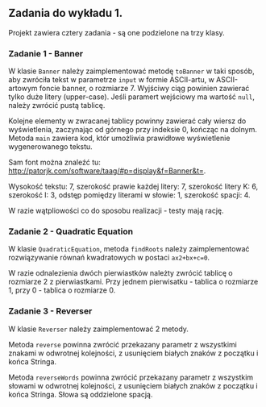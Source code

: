 ## Zadania do wykładu 1.

Projekt zawiera cztery zadania - są one podzielone na trzy klasy.

### Zadanie 1 - Banner
W klasie `Banner` należy zaimplementować metodę `toBanner` w taki sposób, aby zwróciła tekst w parametrze `input` w formie ASCII-artu, w ASCII-artowym foncie banner, o rozmiarze 7.
Wyjściwy ciąg powinien zawierać tylko duże litery (upper-case). Jeśli paramert wejściowy ma wartość `null`, należy zwrócić pustą tablicę.

Kolejne elementy w zwracanej tablicy powinny zawierać cały wiersz do wyświetlenia, zaczynając od górnego przy indeksie 0, kończąc na dolnym. Metoda `main` zawiera kod, któr umożliwia prawidłowe wyświetlenie wygenerowanego tekstu.

Sam font można znaleźć tu: http://patorjk.com/software/taag/#p=display&f=Banner&t=.

Wysokość tekstu: 7, szerokość prawie każdej litery: 7, szerokość litery K: 6, szerokość I: 3, odstęp pomiędzy literami w słowie: 1, szerokość spacji: 4.

W razie wątpliowości co do sposobu realizacji - testy mają rację.

### Zadanie 2 - Quadratic Equation
W klasie `QuadraticEquation`, metoda `findRoots` należy zaimplementować rozwiązywanie równań kwadratowych w postaci `ax2+bx+c=0`.

W razie odnalezienia dwóch pierwiastków należty zwrócić tablicę o rozmiarze 2 z pierwiastkami. Przy jednem pierwisatku - tablica o rozmiarze 1, przy 0 - tablica o rozmiarze 0.

### Zadanie 3 - Reverser
W klasie `Reverser` należy zaimplementować 2 metody.

Metoda `reverse` powinna zwrócić przekazany parametr z wszystkimi znakami w odwrotnej kolejności, z usunięciem białych znaków z początku i końca Stringa.

Metoda `reverseWords` powinna zwrócić przekazany parametr z wszystkim słowami w odwrotnej kolejności, z usunięciem białych znaków z początku i końca Stringa. Słowa są oddzielone spacją.
